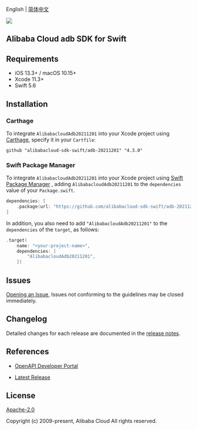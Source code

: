 English | [简体中文](README-CN.md)

![](https://aliyunsdk-pages.alicdn.com/icons/AlibabaCloud.svg)

## Alibaba Cloud adb SDK for Swift

## Requirements

- iOS 13.3+ / macOS 10.15+
- Xcode 11.3+
- Swift 5.6

## Installation

### Carthage

To integrate `AlibabacloudAdb20211201` into your Xcode project using [Carthage](https://github.com/Carthage/Carthage), specify it in your `Cartfile`:

```ogdl
github "alibabacloud-sdk-swift/adb-20211201" "4.3.0"
```

### Swift Package Manager

To integrate `AlibabacloudAdb20211201` into your Xcode project using [Swift Package Manager](https://swift.org/package-manager/) , adding `AlibabacloudAdb20211201` to the `dependencies` value of your `Package.swift`.

```swift
dependencies: [
    .package(url: "https://github.com/alibabacloud-sdk-swift/adb-20211201.git", from: "4.3.0")
]
```

In addition, you also need to add `"AlibabacloudAdb20211201"` to the `dependencies` of the `target`, as follows:

```swift
.target(
    name: "<your-project-name>",
    dependencies: [
        "AlibabacloudAdb20211201",
    ])
```

## Issues

[Opening an Issue](https://github.com/alibabacloud-sdk-swift/adb-20211201/issues/new), Issues not conforming to the guidelines may be closed immediately.

## Changelog

Detailed changes for each release are documented in the [release notes](./ChangeLog.txt).

## References

* [OpenAPI Developer Portal](https://next.api.alibabacloud.com/home)
- [Latest Release](https://github.com/alibabacloud-sdk-swift/adb-20211201)

## License

[Apache-2.0](http://www.apache.org/licenses/LICENSE-2.0)

Copyright (c) 2009-present, Alibaba Cloud All rights reserved.

